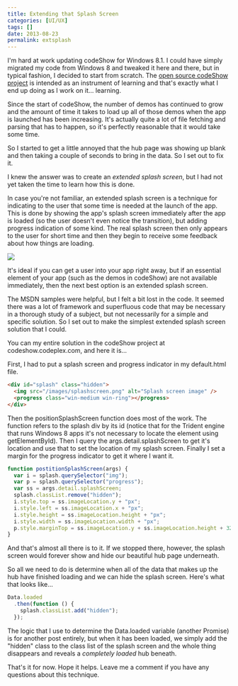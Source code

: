 ```yaml
---
title: Extending that Splash Screen
categories: [UI/UX]
tags: []
date: 2013-08-23
permalink: extsplash
---
```


I&#39;m hard at work updating codeShow for Windows 8.1\. I could have simply migrated my code from Windows 8 and tweaked it here and there, but in typical fashion, I decided to start from scratch. The [open source codeShow project](http://codeshow.codeplex.com/SourceControl/latest) is intended as an instrument of learning and that&#39;s exactly what I end up doing as I work on it... learning.
<!-- xmore -->

Since the start of codeShow, the number of demos has continued to grow and the amount of time it takes to load up all of those demos when the app is launched has been increasing. It&#39;s actually quite a lot of file fetching and parsing that has to happen, so it&#39;s perfectly reasonable that it would take some time.

So I started to get a little annoyed that the hub page was showing up blank and then taking a couple of seconds to bring in the data. So I set out to fix it.

I knew the answer was to create an _extended splash screen_, but I had not yet taken the time to learn how this is done.

In case you&#39;re not familiar, an extended splash screen is a technique for indicating to the user that some time is needed at the launch of the app. This is done by showing the app&#39;s splash screen immediately after the app is loaded (so the user doesn&#39;t even notice the transition), but adding progress indication of some kind. The real splash screen then only appears to the user for short time and then they begin to receive some feedback about how things are loading.

![](/files/extsplash_01.png)

It&#39;s ideal if you can get a user into your app right away, but if an essential element of your app (such as the demos in codeShow) are not available immediately, then the next best option is an extended splash screen.

The MSDN samples were helpful, but I felt a bit lost in the code. It seemed there was a lot of framework and superfluous code that may be necessary in a thorough study of a subject, but not necessarily for a simple and specific solution. So I set out to make the simplest extended splash screen solution that I could.

You can my entire solution in the codeShow project at codeshow.codeplex.com, and here it is... 

First, I had to put a splash screen and progress indicator in my default.html file.

``` html
<div id="splash" class="hidden">
  <img src="/images/splashscreen.png" alt="Splash screen image" />
  <progress class="win-medium win-ring"></progress>
</div>
```

Then the positionSplashScreen function does most of the work. The function refers to the splash div by its id (notice that for the Trident engine that runs Windows 8 apps it&#39;s not necessary to locate the element using getElementById). Then I query the args.detail.splashScreen to get it&#39;s location and use that to set the location of my splash screen. Finally I set a margin for the progress indicator to get it where I want it.

``` js
function postitionSplashScreen(args) {
  var i = splash.querySelector("img");
  var p = splash.querySelector("progress");
  var ss = args.detail.splashScreen;
  splash.classList.remove("hidden");
  i.style.top = ss.imageLocation.y + "px";
  i.style.left = ss.imageLocation.x + "px";
  i.style.height = ss.imageLocation.height + "px";
  i.style.width = ss.imageLocation.width + "px";
  p.style.marginTop = ss.imageLocation.y + ss.imageLocation.height + 32 + "px";
}
```

And that&#39;s almost all there is to it. If we stopped there, however, the splash screen would forever show and hide our beautiful hub page underneath.

So all we need to do is determine when all of the data that makes up the hub have finished loading and we can hide the splash screen. Here&#39;s what that looks like...

``` js
Data.loaded
  .then(function () {
    splash.classList.add("hidden");
  });
```

The logic that I use to determine the Data.loaded variable (another Promise) is for another post entirely, but when it has been loaded, we simply add the "hidden" class to the class list of the splash screen and the whole thing disappears and reveals a _completely loaded_ hub beneath.

That&#39;s it for now. Hope it helps. Leave me a comment if you have any questions about this technique.